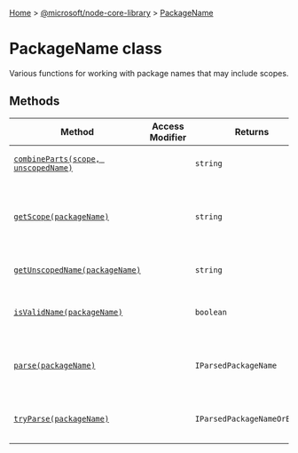 [Home](./index) &gt; [@microsoft/node-core-library](./node-core-library.md) &gt; [PackageName](./node-core-library.packagename.md)

# PackageName class

Various functions for working with package names that may include scopes.

## Methods

|  Method | Access Modifier | Returns | Description |
|  --- | --- | --- | --- |
|  [`combineParts(scope, unscopedName)`](./node-core-library.packagename.combineparts.md) |  | `string` | Combines an optional package scope with an unscoped root name. |
|  [`getScope(packageName)`](./node-core-library.packagename.getscope.md) |  | `string` | The parsed NPM scope, or an empty string if there was no scope. The scope value will always include the at-sign. |
|  [`getUnscopedName(packageName)`](./node-core-library.packagename.getunscopedname.md) |  | `string` | The parsed NPM package name without the scope. |
|  [`isValidName(packageName)`](./node-core-library.packagename.isvalidname.md) |  | `boolean` | Returns true if the specified package name is valid, or false otherwise. |
|  [`parse(packageName)`](./node-core-library.packagename.parse.md) |  | `IParsedPackageName` | Same as [PackageName.tryParse](./node-core-library.packagename.tryparse.md)<!-- -->, except this throws an exception if the input cannot be parsed |
|  [`tryParse(packageName)`](./node-core-library.packagename.tryparse.md) |  | `IParsedPackageNameOrError` | This attempts to parse a package name that may include a scope component. |

